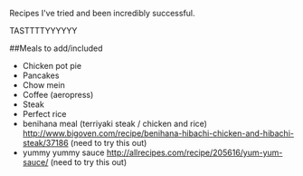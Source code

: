 Recipes I've tried and been incredibly successful.

TASTTTTYYYYYY

##Meals to add/included

- Chicken pot pie
- Pancakes
- Chow mein
- Coffee (aeropress)
- Steak
- Perfect rice
- benihana meal (terriyaki steak / chicken and rice) http://www.bigoven.com/recipe/benihana-hibachi-chicken-and-hibachi-steak/37186  (need to try this out) 
-	yummy yummy sauce http://allrecipes.com/recipe/205616/yum-yum-sauce/ (need to try this out) 
